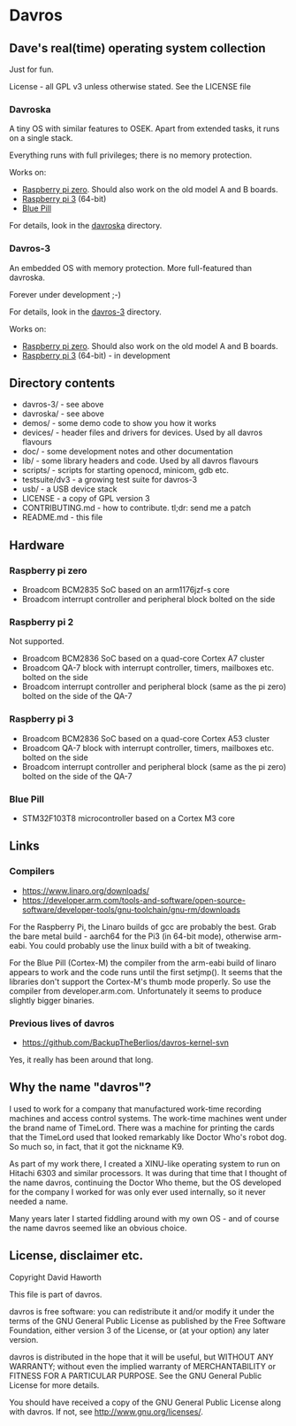 # Davros

## Dave's real(time) operating system collection

Just for fun.

License - all GPL v3 unless otherwise stated.  See the LICENSE file

### Davroska

A tiny OS with similar features to OSEK. Apart from extended tasks, it runs on a single stack.

Everything runs with full privileges; there is no memory protection.

Works on:
* [Raspberry pi zero](#raspberry-pi-zero). Should also work on the old model A and B boards.
* [Raspberry pi 3](#raspberry-pi-3) (64-bit)
* [Blue Pill](#blue-pIll)

For details, look in the [davroska](davroska/) directory.

### Davros-3

An embedded OS with memory protection. More full-featured than davroska.

Forever under development ;-)

For details, look in the [davros-3](davros-3/) directory.

Works on:
* [Raspberry pi zero](#raspberry-pi-zero). Should also work on the old model A and B boards.
* [Raspberry pi 3](#raspberry-pi-3) (64-bit) - in development

## Directory contents

* davros-3/ - see above
* davroska/ - see above
* demos/ - some demo code to show you how it works
* devices/ - header files and drivers for devices. Used by all davros flavours
* doc/ - some development notes and other documentation
* lib/ - some library headers and code. Used by all davros flavours
* scripts/ - scripts for starting openocd, minicom, gdb etc.
* testsuite/dv3 - a growing test suite for davros-3
* usb/ - a USB device stack
* LICENSE - a copy of GPL version 3
* CONTRIBUTING.md - how to contribute. tl;dr: send me a patch
* README.md - this file

## Hardware

### Raspberry pi zero

* Broadcom BCM2835 SoC based on an arm1176jzf-s core
* Broadcom interrupt controller and peripheral block bolted on the side

### Raspberry pi 2

Not supported.

* Broadcom BCM2836 SoC based on a quad-core Cortex A7 cluster
* Broadcom QA-7 block with interrupt controller, timers, mailboxes etc. bolted on the side
* Broadcom interrupt controller and peripheral block (same as the pi zero) bolted on the side of the QA-7

### Raspberry pi 3

* Broadcom BCM2836 SoC based on a quad-core Cortex A53 cluster
* Broadcom QA-7 block with interrupt controller, timers, mailboxes etc. bolted on the side
* Broadcom interrupt controller and peripheral block (same as the pi zero) bolted on the side of the QA-7

### Blue Pill

* STM32F103T8 microcontroller based on a Cortex M3 core

## Links

### Compilers

* <https://www.linaro.org/downloads/>
* <https://developer.arm.com/tools-and-software/open-source-software/developer-tools/gnu-toolchain/gnu-rm/downloads>

For the Raspberry Pi, the Linaro builds of gcc are probably the best. Grab the bare metal build - aarch64
for the Pi3 (in 64-bit mode), otherwise arm-eabi. You could probably use the linux build with a bit of tweaking.

For the Blue Pill (Cortex-M) the compiler from the arm-eabi build of linaro appears to work and the code
runs until the first setjmp(). It seems that the libraries don't support the Cortex-M's thumb mode properly. So
use the compiler from developer.arm.com. Unfortunately it seems to produce slightly bigger binaries.

### Previous lives of davros

* <https://github.com/BackupTheBerlios/davros-kernel-svn>

Yes, it really has been around that long.

## Why the name "davros"?

I used to work for a company that manufactured work-time recording machines and access control systems.
The work-time machines went under the brand name of TimeLord. There was a machine for printing
the cards that the TimeLord used that looked remarkably like Doctor Who's robot dog. So much so,
in fact, that it got the nickname K9.

As part of my work there, I created a XINU-like operating system to run on Hitachi 6303 and similar processors.
It was during that time that I thought of the name davros, continuing the Doctor Who theme, but the OS
developed for the company I worked for was only ever used internally, so it never needed a name.

Many years later I started fiddling around with my own OS - and of course the name davros seemed like an
obvious choice.

## License, disclaimer etc.

Copyright David Haworth

This file is part of davros.

davros is free software: you can redistribute it and/or modify
it under the terms of the GNU General Public License as published by
the Free Software Foundation, either version 3 of the License, or
(at your option) any later version.

davros is distributed in the hope that it will be useful,
but WITHOUT ANY WARRANTY; without even the implied warranty of
MERCHANTABILITY or FITNESS FOR A PARTICULAR PURPOSE.  See the
GNU General Public License for more details.

You should have received a copy of the GNU General Public License
along with davros.  If not, see <http://www.gnu.org/licenses/>.
